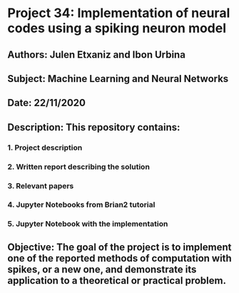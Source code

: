 # Project 34: Implementation of neural codes using a spiking neuron model

## Authors: Julen Etxaniz and Ibon Urbina

## Subject: Machine Learning and Neural Networks

## Date: 22/11/2020

## Description: This repository contains:

### 1. Project description

### 2. Written report describing the solution

### 3. Relevant papers

### 4. Jupyter Notebooks from Brian2 tutorial

### 5. Jupyter Notebook with the implementation

## Objective: The goal of the project is to implement one of the reported methods of computation with spikes, or a new one, and demonstrate its application to a theoretical or practical problem.
